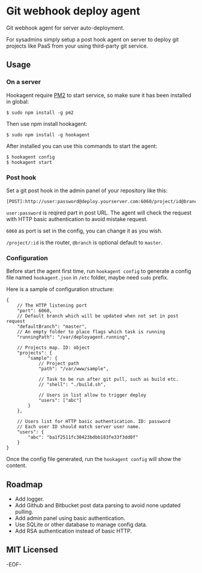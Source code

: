 Git webhook deploy agent
==========

Git webhook agent for server auto-deployment.

For sysadmins simply setup a post hook agent on server to deploy git projects like PaaS from your using third-party git service.

Usage
----------

### On a server ###

Hookagent require [PM2][] to start service, so make sure it has been installed in global:

    $ sudo npm install -g pm2

Then use npm install hookagent:

    $ sudo npm install -g hookagent

After installed you can use this commands to start the agent:

    $ hookagent config
    $ hookagent start

### Post hook ###

Set a git post hook in the admin panel of your repository like this:

    [POST]:http://user:password@deploy.yourserver.com:6060/project/id@branch

`user:password` is reqired part in post URL. The agent will check the request with HTTP basic authentication to avoid mistake request.

`6060` as port is set in the config, you can change it as you wish.

`/project/:id` is the router, `@branch` is optional default to `master`.

### Configuration ###

Before start the agent first time, run `hookagent config` to generate a config file named `hookagent.json` in `/etc` folder, maybe need `sudo` prefix.

Here is a sample of configuration structure:

    {
        // The HTTP listening port
        "port": 6060,
        // Default branch which will be updated when not set in post request
        "defaultBranch": "master",
        // An empty folder to place flags which task is running
        "runningPath": "/var/deployagent.running",

        // Projects map. ID: object
        "projects": {
            "sample": {
                // Project path
                "path": "/var/www/sample",

                // Task to be run after git pull, such as build etc.
                // "shell": "./build.sh",

                // Users in list allow to trigger deploy
                "users": ["abc"]
            }
        },

        // Users list for HTTP basic authentication. ID: password
        // Each user ID should match server user name.
        "users": {
            "abc": "ba1f2511fc30423bdbb183fe33f3dd0f"
        }
    }

Once the config file generated, run the `hookagent config` will show the content.

Roadmap
-----------

* Add logger.
* Add Github and Bitbucket post data parsing to avoid none updated pulling.
* Add admin panel using basic authentication.
* Use SQLite or other database to manage config data.
* Add RSA authentication instead of basic HTTP.

MIT Licensed
----------

-EOF-

[PM2]: https://github.com/Unitech/PM2
